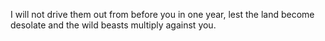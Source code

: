 I will not drive them out from before you in one year, lest the land become desolate and the wild beasts multiply against you.
